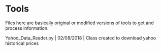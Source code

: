 # Tools
Files here are basically original or modified versions of tools to get and process information.

Yahoo_Data_Reader.py | 02/08/2018 | Class created to download yahoo historical prices

